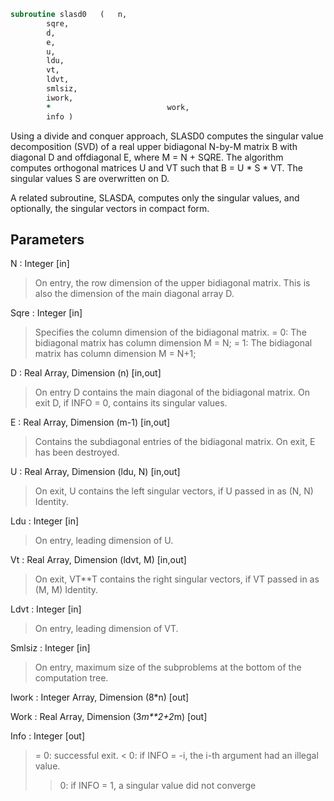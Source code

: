 ```fortran
subroutine slasd0	(	n,
		sqre,
		d,
		e,
		u,
		ldu,
		vt,
		ldvt,
		smlsiz,
		iwork,
		*                          work,
		info )
```

 Using a divide and conquer approach, SLASD0 computes the singular
 value decomposition (SVD) of a real upper bidiagonal N-by-M
 matrix B with diagonal D and offdiagonal E, where M = N + SQRE.
 The algorithm computes orthogonal matrices U and VT such that
 B = U * S * VT. The singular values S are overwritten on D.

 A related subroutine, SLASDA, computes only the singular values,
 and optionally, the singular vectors in compact form.

## Parameters
N : Integer [in]
> On entry, the row dimension of the upper bidiagonal matrix.
> This is also the dimension of the main diagonal array D.

Sqre : Integer [in]
> Specifies the column dimension of the bidiagonal matrix.
> = 0: The bidiagonal matrix has column dimension M = N;
> = 1: The bidiagonal matrix has column dimension M = N+1;

D : Real Array, Dimension (n) [in,out]
> On entry D contains the main diagonal of the bidiagonal
> matrix.
> On exit D, if INFO = 0, contains its singular values.

E : Real Array, Dimension (m-1) [in,out]
> Contains the subdiagonal entries of the bidiagonal matrix.
> On exit, E has been destroyed.

U : Real Array, Dimension (ldu, N) [in,out]
> On exit, U contains the left singular vectors,
> if U passed in as (N, N) Identity.

Ldu : Integer [in]
> On entry, leading dimension of U.

Vt : Real Array, Dimension (ldvt, M) [in,out]
> On exit, VT**T contains the right singular vectors,
> if VT passed in as (M, M) Identity.

Ldvt : Integer [in]
> On entry, leading dimension of VT.

Smlsiz : Integer [in]
> On entry, maximum size of the subproblems at the
> bottom of the computation tree.

Iwork : Integer Array, Dimension (8*n) [out]

Work : Real Array, Dimension (3*m**2+2*m) [out]

Info : Integer [out]
> = 0:  successful exit.
> < 0:  if INFO = -i, the i-th argument had an illegal value.
> > 0:  if INFO = 1, a singular value did not converge

